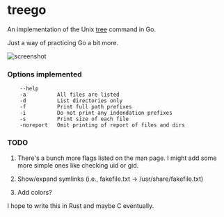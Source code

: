 # treego

An implementation of the Unix [tree](https://linux.die.net/man/1/tree) command in Go.

Just a way of practicing Go a bit more.

![screenshot](https://yld.me/raw/baBn.png)

### Options implemented

```
	--help
	-a 	    	All files are listed
	-d 	    	List directories only
	-f      	Print full path prefixes
	-i      	Do not print any indendation prefixes
	-s      	Print size of each file
	-noreport 	Omit printing of report of files and dirs
```

### TODO

1. There's a bunch more flags listed on the man page. I might add some more simple ones like checking uid or gid.

2. Show/expand symlinks (i.e., fakefile.txt -> /usr/share/fakefile.txt)

3. Add colors?

I hope to write this in Rust and maybe C eventually.
